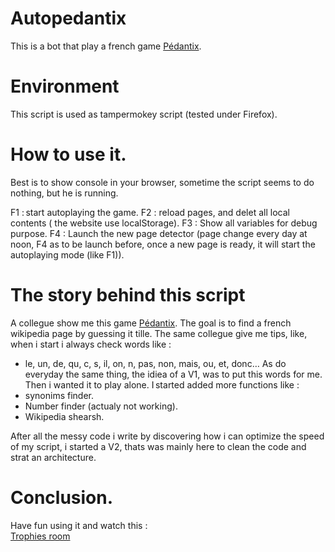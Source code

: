 # Autopedantix
This is a bot that play a french game [Pédantix](https://cemantix.certitudes.org/pedantix).

# Environment 
This script is used as tampermokey script (tested under Firefox).

# How to use it.
Best is to show console in your browser, sometime the script seems to do nothing, but he is running.

F1 : start autoplaying the game.
F2 : reload pages, and delet all local contents ( the website use localStorage).
F3 : Show all variables for debug purpose.
F4 : Launch the new page detector (page change every day at noon, F4 as to be launch before, once a new page is ready, it will start the autoplaying mode (like F1)).

# The story behind this script
A collegue show me this game [Pédantix](https://cemantix.certitudes.org/pedantix).
The goal is to find a french wikipedia page by guessing it tille.
The same collegue give me tips, like, when i start i always check words like :
 - le, un, de, qu, c, s, il, on, n, pas, non, mais, ou, et, donc…
As do everyday the same thing, the idiea of a V1, was to put this words for me.
Then i wanted it to play alone.
I started added more functions like :
 - synonims finder.
 - Number finder (actualy not working).
 - Wikipedia shearsh.

After all the messy code i write by discovering how i can optimize the speed of my script, i started a V2, thats was mainly here to clean the code and strat an architecture.

# Conclusion.
Have fun using it and watch this :  
[Trophies room](https://github.com/crazy7bird/Autopedantix/blob/2fe43f3ed51eb7fd8644d5068f0f1462a0bdfb49/trophy/README.md)


